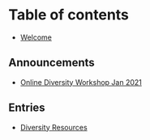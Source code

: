 # Table of contents

* [Welcome](README.md)

## Announcements

* [Online Diversity Workshop Jan  2021](announcements/online-diversity-workshop-jan-2021.md)

## Entries

* [Diversity Resources](entries/diversity-resources.md)

